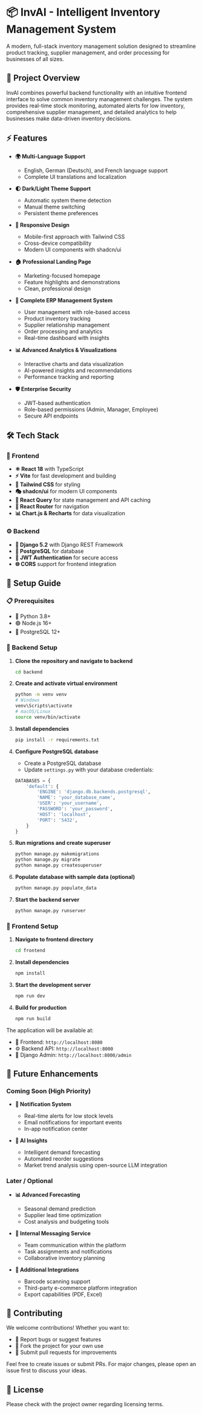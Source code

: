 # 📦 InvAI - Intelligent Inventory Management System

A modern, full-stack inventory management solution designed to streamline product tracking, supplier management, and order processing for businesses of all sizes.

## 🎯 Project Overview

InvAI combines powerful backend functionality with an intuitive frontend interface to solve common inventory management challenges. The system provides real-time stock monitoring, automated alerts for low inventory, comprehensive supplier management, and detailed analytics to help businesses make data-driven inventory decisions.

## ⚡ Features

- **🌍 Multi-Language Support**
  - English, German (Deutsch), and French language support
  - Complete UI translations and localization

- **🌓 Dark/Light Theme Support**
  - Automatic system theme detection
  - Manual theme switching
  - Persistent theme preferences

- **📱 Responsive Design**
  - Mobile-first approach with Tailwind CSS
  - Cross-device compatibility
  - Modern UI components with shadcn/ui

- **🏠 Professional Landing Page**
  - Marketing-focused homepage
  - Feature highlights and demonstrations
  - Clean, professional design

- **💼 Complete ERP Management System**
  - User management with role-based access
  - Product inventory tracking
  - Supplier relationship management
  - Order processing and analytics
  - Real-time dashboard with insights

- **📊 Advanced Analytics & Visualizations**
  - Interactive charts and data visualization
  - AI-powered insights and recommendations
  - Performance tracking and reporting

- **🛡️ Enterprise Security**
  - JWT-based authentication
  - Role-based permissions (Admin, Manager, Employee)
  - Secure API endpoints

## 🛠️ Tech Stack

### 🎨 Frontend
- **⚛️ React 18** with TypeScript
- **⚡ Vite** for fast development and building
- **🎨 Tailwind CSS** for styling
- **🎭 shadcn/ui** for modern UI components
- **🔄 React Query** for state management and API caching
- **🧭 React Router** for navigation
- **📊 Chart.js & Recharts** for data visualization

### ⚙️ Backend
- **🐍 Django 5.2** with Django REST Framework
- **🐘 PostgreSQL** for database
- **🔐 JWT Authentication** for secure access
- **🌐 CORS** support for frontend integration

## 🚀 Setup Guide

### 📋 Prerequisites
- 🐍 Python 3.8+
- 🟢 Node.js 16+
- 🐘 PostgreSQL 12+

### 🔧 Backend Setup

1. **Clone the repository and navigate to backend**
   ```bash
   cd backend
   ```

2. **Create and activate virtual environment**
   ```bash
   python -m venv venv
   # Windows
   venv\Scripts\activate
   # macOS/Linux
   source venv/bin/activate
   ```

3. **Install dependencies**
   ```bash
   pip install -r requirements.txt
   ```

4. **Configure PostgreSQL database**
   - Create a PostgreSQL database
   - Update `settings.py` with your database credentials:
   ```python
   DATABASES = {
       'default': {
           'ENGINE': 'django.db.backends.postgresql',
           'NAME': 'your_database_name',
           'USER': 'your_username',
           'PASSWORD': 'your_password',
           'HOST': 'localhost',
           'PORT': '5432',
       }
   }
   ```

5. **Run migrations and create superuser**
   ```bash
   python manage.py makemigrations
   python manage.py migrate
   python manage.py createsuperuser
   ```

6. **Populate database with sample data (optional)**
   ```bash
   python manage.py populate_data
   ```

7. **Start the backend server**
   ```bash
   python manage.py runserver
   ```

### 🎨 Frontend Setup

1. **Navigate to frontend directory**
   ```bash
   cd frontend
   ```

2. **Install dependencies**
   ```bash
   npm install
   ```

3. **Start the development server**
   ```bash
   npm run dev
   ```

4. **Build for production**
   ```bash
   npm run build
   ```

The application will be available at:
- 🎨 Frontend: `http://localhost:8080`
- ⚙️ Backend API: `http://localhost:8000`
- 🔧 Django Admin: `http://localhost:8000/admin`

## 🔮 Future Enhancements

### Coming Soon (High Priority)

- **🔔 Notification System**
  - Real-time alerts for low stock levels
  - Email notifications for important events
  - In-app notification center

- **🤖 AI Insights**
  - Intelligent demand forecasting
  - Automated reorder suggestions
  - Market trend analysis using open-source LLM integration

### Later / Optional

- **📊 Advanced Forecasting**
  - Seasonal demand prediction
  - Supplier lead time optimization
  - Cost analysis and budgeting tools

- **💬 Internal Messaging Service**
  - Team communication within the platform
  - Task assignments and notifications
  - Collaborative inventory planning

- **🔗 Additional Integrations**
  - Barcode scanning support
  - Third-party e-commerce platform integration
  - Export capabilities (PDF, Excel)

## 🤝 Contributing

We welcome contributions! Whether you want to:
- 🐛 Report bugs or suggest features
- 🍴 Fork the project for your own use
- 🔧 Submit pull requests for improvements

Feel free to create issues or submit PRs. For major changes, please open an issue first to discuss your ideas.

## 📄 License

Please check with the project owner regarding licensing terms.
